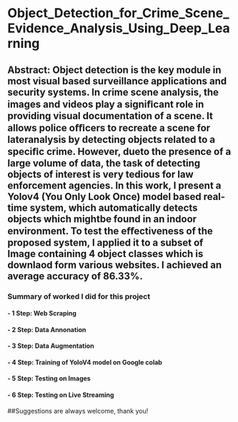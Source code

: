 # Object_Detection_for_Crime_Scene_Evidence_Analysis_Using_Deep_Learning

## Abstract: Object detection is the key module in most visual based surveillance applications and security systems. In crime scene analysis, the images and videos play a signiﬁcant role in providing visual documentation of a scene. It allows police oﬃcers to recreate a scene for lateranalysis by detecting objects related to a speciﬁc crime. However, dueto the presence of a large volume of data, the task of detecting objects of interest is very tedious for law enforcement agencies. In this work, I present a Yolov4 (You Only Look Once) model based real-time system, which automatically detects objects which mightbe found in an indoor environment. To test the eﬀectiveness of the proposed system, I applied it to a subset of Image containing 4 object classes which is downlaod form various websites. I achieved an average accuracy of 86.33%.

### Summary of worked I did for this project
####    - 1 Step: Web Scraping
####    - 2 Step: Data Annonation
####    - 3 Step: Data Augmentation
####    - 4 Step: Training of YoloV4 model on Google colab
####    - 5 Step: Testing on Images
####    - 6 Step: Testing on Live Streaming

##Suggestions are always welcome, thank you!
